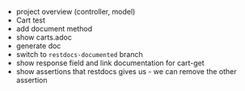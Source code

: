 - project overview (controller, model)
- Cart test
- add document method
- show carts.adoc
- generate doc
- switch to `restdocs-documented` branch
- show response field and link documentation for cart-get
- show assertions that restdocs gives us - we can remove the other assertion
